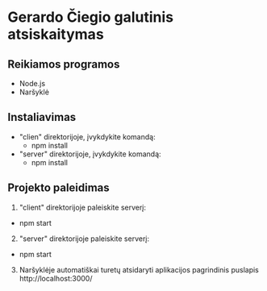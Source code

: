 # Gerardo Čiegio galutinis atsiskaitymas

## Reikiamos programos
- Node.js
- Naršyklė

## Instaliavimas
- "clien" direktorijoje, įvykdykite komandą:
  - npm install
- "server" direktorijoje, įvykdykite komandą:
  - npm install

## Projekto paleidimas
1. "client" direktorijoje paleiskite serverį:
  * npm start
2. "server" direktorijoje paleiskite serverį:
  * npm start
3. Naršyklėje automatiškai turetų atsidaryti aplikacijos pagrindinis puslapis http://localhost:3000/
